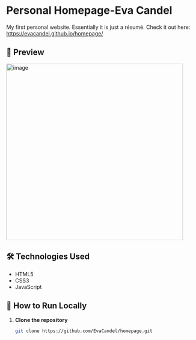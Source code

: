 # Personal Homepage-Eva Candel
My first personal website. Essentially it is just a résumé.
Check it out here: https://evacandel.github.io/homepage/

## 📸 Preview

<img width="470" alt="image" src="https://github.com/user-attachments/assets/799c982b-5cd5-40c0-b317-c57f7a05cd5e" />


## 🛠️ Technologies Used

- HTML5  
- CSS3
- JavaScript

## 🧪 How to Run Locally

1. **Clone the repository**
   ```bash
   git clone https://github.com/EvaCandel/homepage.git
